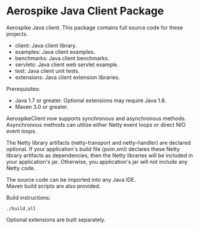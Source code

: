 Aerospike Java Client Package
=============================

Aerospike Java client.  This package contains full source code for these projects.

* client:           Java client library.
* examples:         Java client examples.
* benchmarks:       Java client benchmarks.
* servlets:         Java client web servlet example.
* test:             Java client unit tests.
* extensions:       Java client extension libraries.

Prerequisites:

* Java 1.7 or greater.  Optional extensions may require Java 1.8.
* Maven 3.0 or greater.

AerospikeClient now supports synchronous and asynchronous methods. Asynchronous 
methods can utilize either Netty event loops or direct NIO event loops.

The Netty library artifacts (netty-transport and netty-handler) are declared optional.
If your application's build file (pom.xml) declares these Netty library artifacts as 
dependencies, then the Netty libraries will be included in your application's jar.
Otherwise, you application's jar will not include any Netty code.

The source code can be imported into any Java IDE.  
Maven build scripts are also provided.

Build instructions:

    ./build_all

Optional extensions are built separately.
